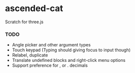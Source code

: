 # ascended-cat
Scratch for three.js

### TODO

- Angle picker and other argument types
- Touch keypad (Typing should giving focus to input though)
- Relabel, duplicate
- Translate undefined blocks and right-click menu options
- Support preference for , or . decimals
